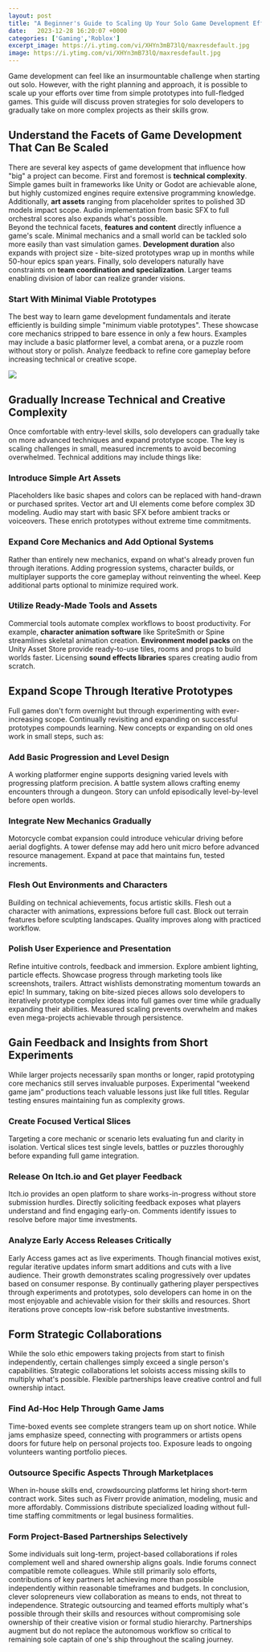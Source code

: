 ```yaml
---
layout: post
title: "A Beginner's Guide to Scaling Up Your Solo Game Development Efforts"
date:   2023-12-28 16:20:07 +0000
categories: ['Gaming','Roblox']
excerpt_image: https://i.ytimg.com/vi/XHYn3mB73lQ/maxresdefault.jpg
image: https://i.ytimg.com/vi/XHYn3mB73lQ/maxresdefault.jpg
---
```


Game development can feel like an insurmountable challenge when starting out solo. However, with the right planning and approach, it is possible to scale up your efforts over time from simple prototypes into full-fledged games. This guide will discuss proven strategies for solo developers to gradually take on more complex projects as their skills grow. 
## Understand the Facets of Game Development That Can Be Scaled
There are several key aspects of game development that influence how "big" a project can become. First and foremost is **technical complexity**. Simple games built in frameworks like Unity or Godot are achievable alone, but highly customized engines require extensive programming knowledge. Additionally, **art assets** ranging from placeholder sprites to polished 3D models impact scope. Audio implementation from basic SFX to full orchestral scores also expands what's possible.  
Beyond the technical facets, **features and content** directly influence a game's scale. Minimal mechanics and a small world can be tackled solo more easily than vast simulation games. **Development duration** also expands with project size - bite-sized prototypes wrap up in months while 50-hour epics span years. Finally, solo developers naturally have constraints on **team coordination and specialization**. Larger teams enabling division of labor can realize grander visions.
### Start With Minimal Viable Prototypes
The best way to learn game development fundamentals and iterate efficiently is building simple "minimum viable prototypes". These showcase core mechanics stripped to bare essence in only a few hours. Examples may include a basic platformer level, a combat arena, or a puzzle room without story or polish. Analyze feedback to refine core gameplay before increasing technical or creative scope.

![](https://i.ytimg.com/vi/XHYn3mB73lQ/maxresdefault.jpg)
## Gradually Increase Technical and Creative Complexity
Once comfortable with entry-level skills, solo developers can gradually take on more advanced techniques and expand prototype scope. The key is scaling challenges in small, measured increments to avoid becoming overwhelmed. Technical additions may include things like:
### Introduce Simple Art Assets 
Placeholders like basic shapes and colors can be replaced with hand-drawn or purchased sprites. Vector art and UI elements come before complex 3D modeling. Audio may start with basic SFX before ambient tracks or voiceovers. These enrich prototypes without extreme time commitments.
### Expand Core Mechanics and Add Optional Systems
Rather than entirely new mechanics, expand on what's already proven fun through iterations. Adding progression systems, character builds, or multiplayer supports the core gameplay without reinventing the wheel. Keep additional parts optional to minimize required work. 
### Utilize Ready-Made Tools and Assets
Commercial tools automate complex workflows to boost productivity. For example, **character animation software** like SpriteSmith or Spine streamlines skeletal animation creation. **Environment model packs** on the Unity Asset Store provide ready-to-use tiles, rooms and props to build worlds faster. Licensing **sound effects libraries** spares creating audio from scratch.
## Expand Scope Through Iterative Prototypes
Full games don't form overnight but through experimenting with ever-increasing scope. Continually revisiting and expanding on successful prototypes compounds learning. New concepts or expanding on old ones work in small steps, such as:
### Add Basic Progression and Level Design
A working platformer engine supports designing varied levels with progressing platform precision. A battle system allows crafting enemy encounters through a dungeon. Story can unfold episodically level-by-level before open worlds. 
### Integrate New Mechanics Gradually  
Motorcycle combat expansion could introduce vehicular driving before aerial dogfights. A tower defense may add hero unit micro before advanced resource management. Expand at pace that maintains fun, tested increments. 
### Flesh Out Environments and Characters
Building on technical achievements, focus artistic skills. Flesh out a character with animations, expressions before full cast. Block out terrain features before sculpting landscapes. Quality improves along with practiced workflow.
### Polish User Experience and Presentation 
Refine intuitive controls, feedback and immersion. Explore ambient lighting, particle effects. Showcase progress through marketing tools like screenshots, trailers. Attract wishlists demonstrating momentum towards an epic!
In summary, taking on bite-sized pieces allows solo developers to iteratively prototype complex ideas into full games over time while gradually expanding their abilities. Measured scaling prevents overwhelm and makes even mega-projects achievable through persistence.
## Gain Feedback and Insights from Short Experiments    
While larger projects necessarily span months or longer, rapid prototyping core mechanics still serves invaluable purposes. Experimental “weekend game jam” productions teach valuable lessons just like full titles. Regular testing ensures maintaining fun as complexity grows. 
### Create Focused Vertical Slices 
Targeting a core mechanic or scenario lets evaluating fun and clarity in isolation. Vertical slices test single levels, battles or puzzles thoroughly before expanding full game integration. 
### Release On Itch.io and Get player Feedback
Itch.io provides an open platform to share works-in-progress without store submission hurdles. Directly soliciting feedback exposes what players understand and find engaging early-on. Comments identify issues to resolve before major time investments. 
### Analyze Early Access Releases Critically  
Early Access games act as live experiments. Though financial motives exist, regular iterative updates inform smart additions and cuts with a live audience. Their growth demonstrates scaling progressively over updates based on consumer response.
By continually gathering player perspectives through experiments and prototypes, solo developers can home in on the most enjoyable and achievable vision for their skills and resources. Short iterations prove concepts low-risk before substantive investments.
## Form Strategic Collaborations
While the solo ethic empowers taking projects from start to finish independently, certain challenges simply exceed a single person's capabilities. Strategic collaborations let soloists access missing skills to multiply what's possible. Flexible partnerships leave creative control and full ownership intact.
### Find Ad-Hoc Help Through Game Jams  
Time-boxed events see complete strangers team up on short notice. While jams emphasize speed, connecting with programmers or artists opens doors for future help on personal projects too. Exposure leads to ongoing volunteers wanting portfolio pieces.
### Outsource Specific Aspects Through Marketplaces
When in-house skills end, crowdsourcing platforms let hiring short-term contract work. Sites such as Fiverr provide animation, modeling, music and more affordably. Commissions distribute specialized loading without full-time staffing commitments or legal business formalities. 
### Form Project-Based Partnerships Selectively  
Some individuals suit long-term, project-based collaborations if roles complement well and shared ownership aligns goals. Indie forums connect compatible remote colleagues. While still primarily solo efforts, contributions of key partners let achieving more than possible independently within reasonable timeframes and budgets.
In conclusion, clever solopreneurs view collaboration as means to ends, not threat to independence. Strategic outsourcing and teamed efforts multiply what's possible through their skills and resources without compromising sole ownership of their creative vision or formal studio hierarchy. Partnerships augment but do not replace the autonomous workflow so critical to remaining sole captain of one's ship throughout the scaling journey.